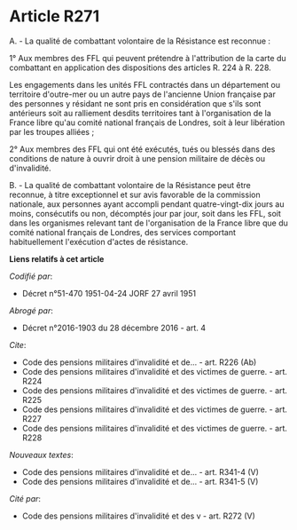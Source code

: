 # Article R271

A. - La qualité de combattant volontaire de la Résistance est reconnue :

1° Aux membres des FFL qui peuvent prétendre à l'attribution de la carte du combattant en application des dispositions des
articles R. 224 à R. 228.

Les engagements dans les unités FFL contractés dans un département ou territoire d'outre-mer ou un autre pays de l'ancienne
Union française par des personnes y résidant ne sont pris en considération que s'ils sont antérieurs soit au ralliement
desdits territoires tant à l'organisation de la France libre qu'au comité national français de Londres, soit à leur
libération par les troupes alliées ;

2° Aux membres des FFL qui ont été exécutés, tués ou blessés dans des conditions de nature à ouvrir droit à une pension
militaire de décès ou d'invalidité.

B. - La qualité de combattant volontaire de la Résistance peut être reconnue, à titre exceptionnel et sur avis favorable de
la commission nationale, aux personnes ayant accompli pendant quatre-vingt-dix jours au moins, consécutifs ou non, décomptés
jour par jour, soit dans les FFL, soit dans les organismes relevant tant de l'organisation de la France libre que du comité
national français de Londres, des services comportant habituellement l'exécution d'actes de résistance.

**Liens relatifs à cet article**

_Codifié par_:

  - Décret n°51-470 1951-04-24 JORF 27 avril 1951

_Abrogé par_:

  - Décret n°2016-1903 du 28 décembre 2016 - art. 4

_Cite_:

  - Code des pensions militaires d'invalidité et de... - art. R226 (Ab)
  - Code des pensions militaires d'invalidité et des victimes de guerre. - art. R224
  - Code des pensions militaires d'invalidité et des victimes de guerre. - art. R225
  - Code des pensions militaires d'invalidité et des victimes de guerre. - art. R227
  - Code des pensions militaires d'invalidité et des victimes de guerre. - art. R228

_Nouveaux textes_:

  - Code des pensions militaires d'invalidité et de... - art. R341-4 (V)
  - Code des pensions militaires d'invalidité et de... - art. R341-5 (V)

_Cité par_:

  - Code des pensions militaires d'invalidité et des v - art. R272 (V)

